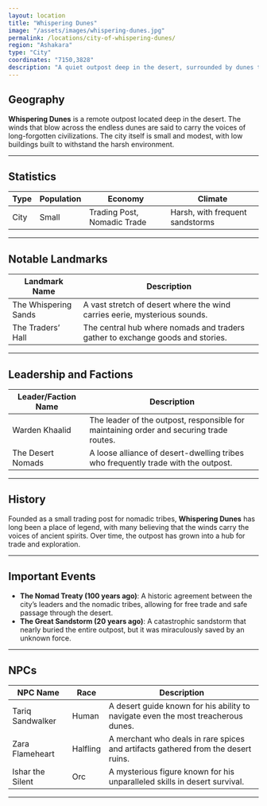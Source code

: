 ```yaml
---
layout: location
title: "Whispering Dunes"
image: "/assets/images/whispering-dunes.jpg"
permalink: /locations/city-of-whispering-dunes/
region: "Ashakara"
type: "City"
coordinates: "7150,3828"
description: "A quiet outpost deep in the desert, surrounded by dunes that are said to whisper ancient secrets."
---
```


## Geography

**Whispering Dunes** is a remote outpost located deep in the desert. The winds that blow across the endless dunes are said to carry the voices of long-forgotten civilizations. The city itself is small and modest, with low buildings built to withstand the harsh environment.

---

## Statistics

| Type          | Population | Economy              | Climate                                  |
|---------------|------------|----------------------|------------------------------------------|
| City | Small      | Trading Post, Nomadic Trade | Harsh, with frequent sandstorms          |

---

## Notable Landmarks

| Landmark Name          | Description                                                                                  |
|------------------------|----------------------------------------------------------------------------------------------|
| The Whispering Sands    | A vast stretch of desert where the wind carries eerie, mysterious sounds.                     |
| The Traders’ Hall       | The central hub where nomads and traders gather to exchange goods and stories.                |

---

## Leadership and Factions

| Leader/Faction Name      | Description                                                                                 |
|--------------------------|---------------------------------------------------------------------------------------------|
| Warden Khaalid           | The leader of the outpost, responsible for maintaining order and securing trade routes.       |
| The Desert Nomads        | A loose alliance of desert-dwelling tribes who frequently trade with the outpost.            |

---

## History

Founded as a small trading post for nomadic tribes, **Whispering Dunes** has long been a place of legend, with many believing that the winds carry the voices of ancient spirits. Over time, the outpost has grown into a hub for trade and exploration.

---

## Important Events

- **The Nomad Treaty (100 years ago)**: A historic agreement between the city’s leaders and the nomadic tribes, allowing for free trade and safe passage through the desert.
- **The Great Sandstorm (20 years ago)**: A catastrophic sandstorm that nearly buried the entire outpost, but it was miraculously saved by an unknown force.

---

## NPCs

| NPC Name           | Race     | Description                                                                     |
|--------------------|----------|---------------------------------------------------------------------------------|
| Tariq Sandwalker    | Human    | A desert guide known for his ability to navigate even the most treacherous dunes. |
| Zara Flameheart     | Halfling | A merchant who deals in rare spices and artifacts gathered from the desert ruins. |
| Ishar the Silent    | Orc      | A mysterious figure known for his unparalleled skills in desert survival.         |

---
